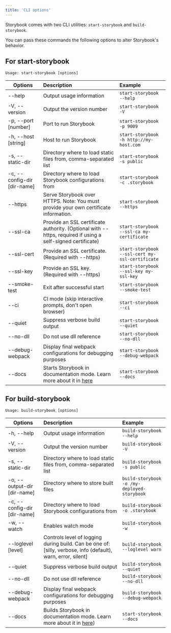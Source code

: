 ```yaml
---
title: 'CLI options'
---
```


Storybook comes with two CLI utilities: `start-storybook` and `build-storybook`.

You can pass these commands the following options to alter Storybook's behavior.

## For start-storybook

```plaintext
Usage: start-storybook [options]
```

| Options                     |Description                                                                                                                                   |Example                                        |
|-----------------------------|:---------------------------------------------------------------------------------------------------------------------------------------------|:----------------------------------------------|
|--help                       |Output usage information                                                                                                                      |`start-storybook --help`                       |
|-V, --version                |Output the version number                                                                                                                     |`start-storybook -V`                           |
|-p, --port [number]          |Port to run Storybook                                                                                                                         |`start-storybook -p 9009`                      |
|-h, --host [string]          |Host to run Storybook                                                                                                                         |`start-storybook -h http://my-host.com`        |
|-s, --static-dir <dir-names> |Directory where to load static files from, comma-separated list                                                                               |`start-storybook -s public`                    |
|-c, --config-dir [dir-name]  |Directory where to load Storybook configurations from                                                                                         |`start-storybook -c .storybook`                |
|--https                      |Serve Storybook over HTTPS. Note: You must provide your own certificate information.                                                          |`start-storybook --https`                      |
|--ssl-ca <ca>                |Provide an SSL certificate authority. (Optional with --https, required if using a self-signed certificate)                                    |`start-storybook --ssl-ca my-certificate`      |
|--ssl-cert <cert>            |Provide an SSL certificate. (Required with --https)                                                                                           |`start-storybook --ssl-cert my-ssl-certificate`|
|--ssl-key <key>              |Provide an SSL key. (Required with --https)                                                                                                   |`start-storybook --ssl-key my-ssl-key`         |
|--smoke-test                 |Exit after successful start                                                                                                                   |`start-storybook --smoke-test`                 |
|--ci                         |CI mode (skip interactive prompts, don't open browser)                                                                                        |`start-storybook --ci`                         |
|--quiet                      |Suppress verbose build output                                                                                                                 |`start-storybook --quiet`                      |
|--no-dll                     |Do not use dll reference                                                                                                                      |`start-storybook --no-dll`                     |
|--debug-webpack              |Display final webpack configurations for debugging purposes                                                                                   |`start-storybook --debug-webpack`              |
|--docs                       |Starts Storybook in documentation mode. Learn more about it in [here](../writing-docs/build-documentation.md#preview-storybooks-documentation)|`start-storybook --docs`                       |


## For build-storybook

```plaintext
Usage: build-storybook [options]
```

| Options                     |Description                                                                                                                                    |Example                                     |
|-----------------------------|:----------------------------------------------------------------------------------------------------------------------------------------------|:-------------------------------------------|
|-h, --help                   |Output usage information                                                                                                                       |`build-storybook --help`                    |
|-V, --version                |Output the version number                                                                                                                      |`build-storybook -V`                        |
|-s, --static-dir <dir-names> |Directory where to load static files from, comma-separated list                                                                                |`build-storybook -s public`                 |
|-o, --output-dir [dir-name]  |Directory where to store built files                                                                                                           |`build-storybook -o /my-deployed-storybook` |
|-c, --config-dir [dir-name]  |Directory where to load Storybook configurations from                                                                                          |`build-storybook -o .storybook`             |
|-w, --watch                  |Enables watch mode                                                                                                                             |`build-storybook -w`                        |
|--loglevel [level]           |Controls level of logging during build. Can be one of: [silly, verbose, info (default), warn, error, silent]                                   |`build-storybook --loglevel warn`           |
|--quiet                      |Suppress verbose build output                                                                                                                  |`build-storybook --quiet`                   |
|--no-dll                     |Do not use dll reference                                                                                                                       |`build-storybook --no-dll`                  |
|--debug-webpack              |Display final webpack configurations for debugging purposes                                                                                    |`build-storybook --debug-webpack`           |
|--docs                       |Builds Storybook in documentation mode. Learn more about it in [here](../writing-docs/build-documentation.md#publish-storybooks-documentation))|`start-storybook --docs`                    |
